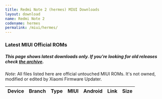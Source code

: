 ```yaml
---
title: Redmi Note 2 (hermes) MIUI Downloads
layout: download
name: Redmi Note 2
codename: hermes
permalink: /miui/hermes/
---
```

### Latest MIUI Official ROMs
##### This page shows latest downloads only. If you're looking for old releases check [the archive](/archive/miui/hermes/).
*Note*: All files listed here are official untouched MIUI ROMs. It's not owned, modified or edited by Xiaomi Firmware Updater.

<div class="table-responsive-md" id="table-wrapper">
<table id="miui" class="compact table table-striped table-hover table-sm">
    <thead class="thead-dark">
        <tr>
            <th>Device</th>
            <th>Branch</th>
            <th>Type</th>
            <th>MIUI</th>
            <th>Android</th>
            <th>Link</th>
            <th>Size</th>
        </tr>
    </thead>
    <script>loadMiuiDownloads('hermes')</script>
</table>
</div>

